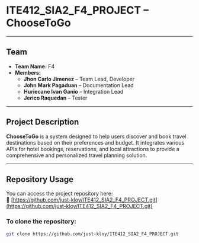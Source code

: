 # ITE412_SIA2_F4_PROJECT – **ChooseToGo**

---

## Team

* **Team Name:** F4  
* **Members:**
  * **Jhon Carlo Jimenez** – Team Lead, Developer  
  * **John Mark Pagaduan** – Documentation Lead  
  * **Huriecane Ivan Ganio** – Integration Lead  
  * **Jerico Raquedan** – Tester

---

## Project Description

**ChooseToGo** is a system designed to help users discover and book travel destinations based on their preferences and budget. It integrates various APIs for hotel bookings, reservations, and local attractions to provide a comprehensive and personalized travel planning solution.

---

## Repository Usage

You can access the project repository here:  
🔗 [https://github.com/just-kloy/ITE412_SIA2_F4_PROJECT.git](https://github.com/just-kloy/ITE412_SIA2_F4_PROJECT.git)

### To clone the repository:

```bash
git clone https://github.com/just-kloy/ITE412_SIA2_F4_PROJECT.git
